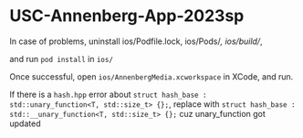 # USC-Annenberg-App-2023sp

In case of problems,
uninstall ios/Podfile.lock, ios/Pods/*, ios/build/*,

and run `pod install` in `ios/`

Once successful, open `ios/AnnenbergMedia.xcworkspace` in XCode, and run.

If there is a `hash.hpp` error about `struct hash_base : std::unary_function<T, std::size_t> {};`,
replace with `struct hash_base : std::__unary_function<T, std::size_t> {};` cuz unary_function got updated

